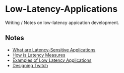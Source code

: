# Low-Latency-Applications

Writing / Notes on low-latency appication development.

## Notes
- [What are Latency-Sensitive Applications](Requirements-Latency-Sensitive-Applications.md)
- [How is Latency Measures](Latency-Measuring.md)
- [Examples of Low Latency Applications](Examples-Low-Latency-Applications.md)
- [Designing Twitch](Designing-Twitch.md)
